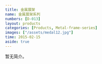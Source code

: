 ```yaml
---
title: 金属展架
name: 金属展架系列
numbers: [D-013]
layout: products
categories: [Products, Metal-frame-series]
images: ["/assets/medal12.jpg"]
time: 2015-02-15
aside: true
---
```


暂无简介。
